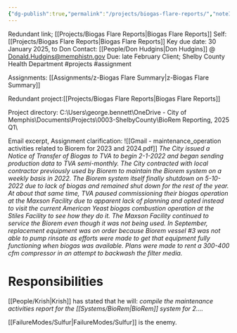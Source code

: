 ```yaml
---
{"dg-publish":true,"permalink":"/projects/biogas-flare-reports/","noteIcon":"","created":"2025-05-20T10:31:25.136-05:00"}
---
```


Redundant link; [[Projects/Biogas Flare Reports\|Biogas Flare Reports]]
Self: [[Projects/Biogas Flare Reports\|Biogas Flare Reports]]
Key due date: 30 January 2025, to Don
Contact: [[People/Don Hudgins\|Don Hudgins]] @ Donald.Hudgins@memphistn.gov
Due: late February
Client; Shelby County Health Department 
#projects 
#assignment 

Assignments:
[[Assignments/z-Biogas Flare Summary\|z-Biogas Flare Summary]]

Redundant project:[[Projects/Biogas Flare Reports\|Biogas Flare Reports]] 


Project directory: C:\Users\george.bennett\OneDrive - City of Memphis\Documents\Projects\0003-ShelbyCounty\BioRem Reporting, 2025 Q1\

Email excerpt, Assignment clarification: ![[Gmail - maintenance_operation activities related to Biorem for 2023 and 2024.pdf]]
*The City issued a Notice of Transfer of Biogas to TVA to begin 2-1-2022 and began sending
production data to TVA semi-monthly. The City contracted with local contractor previously
used by Biorem to maintain the Biorem system on a weekly basis in 2022. The Biorem
system itself finally shutdown on 5-10-2022 due to lack of biogas and remained shut down
for the rest of the year. At about that same time, TVA paused commissioning their biogas
operation at the Maxson Facility due to apparent lack of planning and opted instead to visit
the current American Yeast biogas combustion operation at the Stiles Facility to see how
they do it. The Maxson Facility continued to service the Biorem even though it was not being
used. In September, replacement equipment was on order because Biorem vessel #3 was
not able to pump rinsate as efforts were made to get that equipment fully functioning when
biogas was available. Plans were made to rent a 300-400 cfm compressor in an attempt to
backwash the filter media.*


# Responsibilities
[[People/Krish\|Krish]] has stated that he will:  *compile the maintenance activities report for the [[Systems/BioRem\|BioRem]] system for 2....*

[[FailureModes/Sulfur\|FailureModes/Sulfur]] is the enemy.
